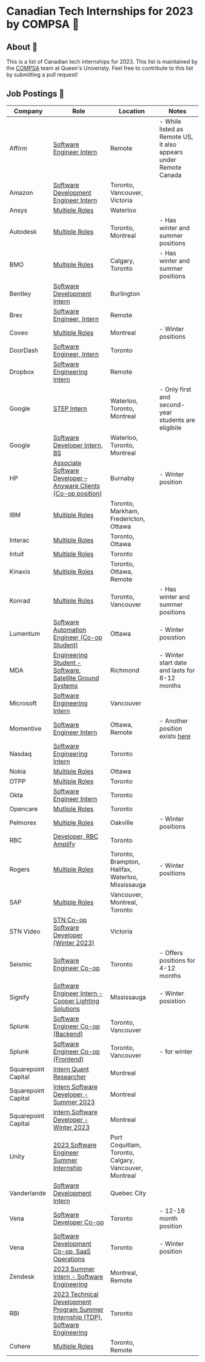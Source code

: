 # Canadian Tech Internships for 2023 by COMPSA 👑

## About 🧠

This is a list of Canadian tech internships for 2023. This list is maintained by the [COMPSA](https://compsa.ca) team at Queen's Univeristy. Feel free to contribute to this list by submitting a pull request!

## Job Postings 💼

| Company             | Role                                                                                                                                                                                                                                                                                                                                                                                                                                                      | Location                                              | Notes                                                                                                           |
| ------------------- | --------------------------------------------------------------------------------------------------------------------------------------------------------------------------------------------------------------------------------------------------------------------------------------------------------------------------------------------------------------------------------------------------------------------------------------------------------- | ----------------------------------------------------- | --------------------------------------------------------------------------------------------------------------- |
| Affirm              | [Software Engineer Intern](https://boards.greenhouse.io/affirm/jobs/5283828003)                                                                                                                                                                                                                                                                                                                                                                           | Remote                                                | - While listed as Remote US, it also appears under Remote Canada                                                |
| Amazon              | [Software Development Engineer Intern](https://www.amazon.jobs/zh/jobs/2114265/software-development-engineer-intern-2023-canada)                                                                                                                                                                                                                                                                                                                          | Toronto, Vancouver, Victoria                          |                                                                                                                 |
| Ansys               | [Multiple Roles](https://careers.ansys.com/go/University-Programs/8618500/?locationsearch=canada)                                                                                                                                                                                                                                                                                                                                                         | Waterloo                                              |                                                                                                                 |
| Autodesk            | [Multiple Roles](https://autodesk.wd1.myworkdayjobs.com/en-US/uni/details/Intern--Experience-Designer--Summer-2023-_22WD64648-3?jobFamilyGroup=f909d7cccc2d480b8f6af996c7bf8352)                                                                                                                                                                                                                                                                          | Toronto, Montreal                                     | - Has winter and summer positions                                                                               |
| BMO                 | [Multiple Roles](https://bmo.wd3.myworkdayjobs.com/en-US/External?company=99ba898c88ac011c8a873c01f2016c06&Country=a30a87ed25634629aa6c3958aa2b91ea)                                                                                                                                                                                                                                                                                                      | Calgary, Toronto                                      | - Has winter and summer positions                                                                               |
| Bentley             | [Software Development Intern](https://jobs.bentley.com/job/Burlington-Software-Development-Intern-ON-L7L-5Z1/933085500/)                                                                                                                                                                                                                                                                                                                                  | Burlington                                            |                                                                                                                 |
| Brex                | [Software Engineer, Intern](https://www.brex.com/careers/6369124002)                                                                                                                                                                                                                                                                                                                                                                                      | Remote                                                |                                                                                                                 |
| Coveo               | [Multiple Roles](https://www.coveo.com/en/company/careers/open-positions#t=career-search&numberOfResults=9&f:joboffice=[Canada,Canada%7CQu%C3%A9bec,Canada%7CQu%C3%A9bec%7CMontr%C3%A9al,Canada%7CQu%C3%A9bec%7CSherbrooke,Canada%7CRemote%20-%20Ontario,Canada%7CRemote%20-%20Canada,Canada%7CRemote%20-%20Ontario%7CKingston,Canada%7CRemote%20-%20Ontario%7CToronto,Canada%7CRemote%20-%20Ontario%7COttawa]&f:jobdepartmenthierarchical=[Internships]) | Montreal                                              | - Winter positions                                                                                              |
| DoorDash            | [Software Engineer, Intern](https://boards.greenhouse.io/doordash/jobs/4560283)                                                                                                                                                                                                                                                                                                                                                                           | Toronto                                               |                                                                                                                 |
| Dropbox             | [Software Engineering Intern](https://www.dropbox.com/jobs/listing/4380645)                                                                                                                                                                                                                                                                                                                                                                               | Remote                                                |                                                                                                                 |
| Google              | [STEP Intern](https://careers.google.com/jobs/results/112578365900104390-step-intern-summer-2023/)                                                                                                                                                                                                                                                                                                                                                        | Waterloo, Toronto, Montreal                           | - Only first and second-year students are eligibile                                                             |
| Google              | [Software Developer Intern, BS](https://careers.google.com/jobs/results/131850330833855174-software-developer-intern-bs-summer-2023/)                                                                                                                                                                                                                                                                                                                     | Waterloo, Toronto, Montreal                           |                                                                                                                 |
| HP                  | [Associate Software Developer – Anyware Clients (Co-op position)](https://jobs.hp.com/jobdetails/16862558/associate-software-developer-anyware-clients-co-op-position-burnaby-ca/)                                                                                                                                                                                                                                                                        | Burnaby                                               | - Winter position                                                                                               |
| IBM                 | [Multiple Roles](https://www.ibm.com/ca-en/employment/entrylevel/#jobs?experience=Intern)                                                                                                                                                                                                                                                                                                                                                                 | Toronto, Markham, Fredericton, Ottawa                 |                                                                                                                 |
| Interac             | [Multiple Roles](https://interac.wd3.myworkdayjobs.com/Interac?q=intern)                                                                                                                                                                                                                                                                                                                                                                                  | Toronto, Ottawa                                       |                                                                                                                 |
| Intuit              | [Multiple Roles](https://jobs.intuit.com/search-jobs/student/Toronto%2C%20Canada/27595/1/4/6251999-6093943-6167865/43x70011/-79x4163/50/2)                                                                                                                                                                                                                                                                                                                | Toronto                                               |                                                                                                                 |
| Kinaxis             | [Multiple Roles](https://boards.greenhouse.io/kinaxis/)                                                                                                                                                                                                                                                                                                                                                                                                   | Toronto, Ottawa, Remote                               |                                                                                                                 |
| Konrad              | [Multiple Roles](https://www.konrad.com/careers/internships)                                                                                                                                                                                                                                                                                                                                                                                   | Toronto, Vancouver                                    | - Has winter and summer positions                                                                               |
| Lumentum            | [Software Automation Engineer (Co-op Student)](https://lumentum.wd5.myworkdayjobs.com/en-US/LITE/job/Software-Automation-Engineer--Co-op-Student-_20221083)                                                                                                                                                                                                                                                                                               | Ottawa                                                | - Winter posistion                                                                                              |
| MDA                 | [Engineering Student - Software, Satellite Ground Systems](https://recruiting.ultipro.ca/MAC5000MCDW/JobBoard/664818ff-3594-4bec-9f30-3394e59e19f3/OpportunityDetail?opportunityId=4bb089a4-0617-4af2-822b-26dd5109b630)                                                                                                                                                                                                                                  | Richmond                                              | - Winter start date and lasts for 8-12 months                                                                   |
| Microsoft           | [Software Engineering Intern](https://careers.microsoft.com/students/us/en/job/1368428/Software-Engineering-Intern-Opportunities-for-University-Students-Canada)                                                                                                                                                                                                                                                                                          | Vancouver                                             |                                                                                                                 |
| Momentive           | [Software Engineer Intern](https://ats.comparably.com/api/v1/gh/surveymonkey/jobs/4617932?gh_jid=4617932)                                                                                                                                                                                                                                                                                                                                                 | Ottawa, Remote                                        | - Another position exists [here](https://ats.comparably.com/api/v1/gh/surveymonkey/jobs/4617899?gh_jid=4617899) |
| Nasdaq              | [Software Engineer​ing Intern](https://nasdaq.wd1.myworkdayjobs.com/en-US/US_External_Career_Site/job/Software-Engineer-ing-Intern---US---Canada-2023-Internship_R0011592)                                                                                                                                                                                                                                                                                | Toronto                                               |                                                                                                                 |
| Nokia               | [Multiple Roles](https://careers.nokia.com/jobs/search/35785750)                                                                                                                                                                                                                                                                                                                                                                                          | Ottawa                                                |                                                                                                                 |
| OTPP                | [Multiple Roles](https://otppb.wd3.myworkdayjobs.com/OntarioTeachers_Careers?Job_Profiles=0fd172441ed91043352e842516914acc&locations=b6f626b7ab7701a0ae5ecf057c39295f)                                                                                                                                                                                                                                                                                    | Toronto                                               |                                                                                                                 |
| Okta                | [Software Engineer Intern](https://www.okta.com/company/careers/software-engineer-intern-summer-2023-4554030/)                                                                                                                                                                                                                                                                                                                                            | Toronto                                               |                                                                                                                 |
| Opencare            | [Mutliple Roles](https://angel.co/company/opencare/jobs?jobTypes=internship)                                                                                                                                                                                                                                                                                                                                                                              | Toronto                                               |                                                                                                                 |
| Pelmorex            | [Multiple Roles](https://jobs.lever.co/pelmorex?commitment=Co-op%2FIntern)                                                                                                                                                                                                                                                                                                                                                                                | Oakville                                              | - Winter positions                                                                                              |
| RBC                 | [Developer, RBC Amplify](https://jobs.rbc.com/ca/en/job/R-0000030478/Developer-RBC-Amplify-2023)                                                                                                                                                                                                                                                                                                                                                          | Toronto                                               |                                                                                                                 |
| Rogers              | [Multiple Roles](https://jobs.rogers.com/search/?q=co-op)                                                                                                                                                                                                                                                                                                                                                                                                 | Toronto, Brampton, Halifax, Waterloo, Mississauga     | - Winter positions                                                                                              |
| SAP                 | [Multiple Roles](https://jobs.sap.com/search/?q=ixp+intern&q2=&alertId=&locationsearch=canada&title=ixp)                                                                                                                                                                                                                                                                                                                                                  | Vancouver, Montreal, Toronto                          |                                                                                                                 |
| STN Video           | [STN Co-op Software Developer (Winter 2023)](https://secure.collage.co/jobs/sendtonews/32725)                                                                                                                                                                                                                                                                                                                                                             | Victoria                                              |                                                                                                                 |
| Seismic             | [Software Engineer Co-op](https://seismic.com/careers/job-detail/?gh_jid=4643385004)                                                                                                                                                                                                                                                                                                                                                                      | Toronto                                               | - Offers positions for 4-12 months                                                                              |
| Signify             | [Software Engineer Intern - Cooper Lighting Solutions](https://www.careers.signify.com/global/en/job/334198/Software-Engineer-Intern-Cooper-Lighting-Solutions)                                                                                                                                                                                                                                                                                           | Mississauga                                           | - Winter posistion                                                                                              |
| Splunk              | [Software Engineer Co-op (Backend)](https://jobs.jobvite.com/splunk/job/oYc5kfwj)                                                                                                                                                                                                                                                                                                                                                                         | Toronto, Vancouver                                    |                                                                                                                 |
| Splunk              | [Software Engineer Co-op (Frontend)](https://jobs.jobvite.com/splunk/job/oSc5kfwd)                                                                                                                                                                                                                                                                                                                                                                        | Toronto, Vancouver                                    | - for winter                                                                                                    |
| Squarepoint Capital | [Intern Quant Researcher](https://www.squarepoint-capital.com/job#243853)                                                                                                                                                                                                                                                                                                                                                                                 | Montreal                                              |                                                                                                                 |
| Squarepoint Capital | [Intern Software Developer - Summer 2023](https://www.squarepoint-capital.com/job#4435678)                                                                                                                                                                                                                                                                                                                                                                | Montreal                                              |                                                                                                                 |
| Squarepoint Capital | [Intern Software Developer - Winter 2023](https://www.squarepoint-capital.com/job#4463071)                                                                                                                                                                                                                                                                                                                                                                | Montreal                                              |                                                                                                                 |
| Unity               | [2023 Software Engineer Summer Internship](https://careers.unity.com/find-position?text=intern)                                                                                                                                                                                                                                                                                                                                                           | Port Coquitlam, Toronto, Calgary, Vancouver, Montreal |                                                                                                                 |
| Vanderlande         | [Software Development Intern](https://careers.vanderlande.com/all-jobs/software-development-intern-jr23418)                                                                                                                                                                                                                                                                                                                                               | Quebec City                                           |                                                                                                                 |
| Vena                | [Software Developer Co-op](https://www.lifeatvena.com/job/6378733002)                                                                                                                                                                                                                                                                                                                                                                                     | Toronto                                               | - 12-16 month position                                                                                          |
| Vena                | [Software Development Co-op, SaaS Operations](https://www.lifeatvena.com/job/6372693002)                                                                                                                                                                                                                                                                                                                                                                  | Toronto                                               | - Winter position                                                                                               |
| Zendesk             | [2023 Summer Intern - Software Engineering](https://jobs.zendesk.com/us/en/job/R22858/2023-Summer-Intern-Software-Engineering)                                                                                                                                                                                                                                                                                                                            | Montreal, Remote                                      |                                                                                                                 |
| RBI | [2023 Technical Development Program Summer Internship (TDP), Software Engineering](https://careers.rbi.com/global/en/job/6262468002/2023-Technical-Development-Program-Summer-Internship-TDP-Software-Engineering-Toronto) | Toronto |  |
| Cohere | [Multiple Roles](https://jobs.lever.co/cohere?commitment=Intern%2C%20Remote) | Toronto, Remote |  |

